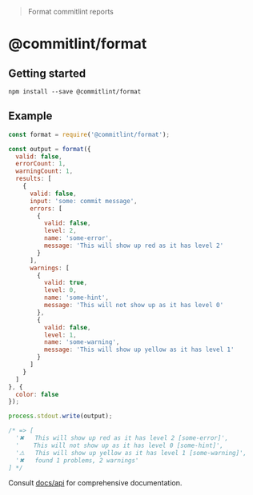 > Format commitlint reports

# @commitlint/format

## Getting started

```shell
npm install --save @commitlint/format
```

## Example

```js
const format = require('@commitlint/format');

const output = format({
  valid: false,
  errorCount: 1,
  warningCount: 1,
  results: [
    {
      valid: false,
      input: 'some: commit message',
      errors: [
        {
          valid: false,
          level: 2,
          name: 'some-error',
          message: 'This will show up red as it has level 2'
        }
      ],
      warnings: [
        {
          valid: true,
          level: 0,
          name: 'some-hint',
          message: 'This will not show up as it has level 0'
        },
        {
          valid: false,
          level: 1,
          name: 'some-warning',
          message: 'This will show up yellow as it has level 1'
        }
      ]
    }
  ]  
}, {
  color: false
});

process.stdout.write(output);

/* => [
  '✖   This will show up red as it has level 2 [some-error]',
  '    This will not show up as it has level 0 [some-hint]',
  '⚠   This will show up yellow as it has level 1 [some-warning]',
  '✖   found 1 problems, 2 warnings'
] */
```

Consult [docs/api](https://conventional-changelog.github.io/commitlint/#/reference-api) for comprehensive documentation.

